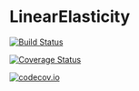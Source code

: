 # LinearElasticity

[![Build Status](https://travis-ci.org/mohamed82008/LinearElasticity.jl.svg?branch=master)](https://travis-ci.org/mohamed82008/LinearElasticity.jl)

[![Coverage Status](https://coveralls.io/repos/mohamed82008/LinearElasticity.jl/badge.svg?branch=master&service=github)](https://coveralls.io/github/mohamed82008/LinearElasticity.jl?branch=master)

[![codecov.io](http://codecov.io/github/mohamed82008/LinearElasticity.jl/coverage.svg?branch=master)](http://codecov.io/github/mohamed82008/LinearElasticity.jl?branch=master)
